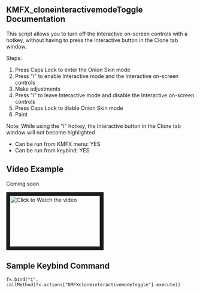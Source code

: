 ## KMFX_cloneinteractivemodeToggle Documentation

This script allows you to turn off the Interactive on-screen controls with a hotkey, without having to press
the Interactive button in the Clone tab window.

Steps: 
1. Press Caps Lock to enter the Onion Skin mode
2. Press "i" to enable Interactive mode and the Interactive on-screen controls
3. Make adjustments
4. Press "i" to leave Interactive mode and disable the Interactive on-screen controls
5. Press Caps Lock to diable Onion Skin mode
6. Paint

Note: While using the "i" hotkey, the Interactive button in the Clone tab window will not become highlighted

- Can be run from KMFX menu: YES
- Can be run from keybind: YES


## Video Example
Coming soon

<a href="http://www.youtube.com/watch?feature=player_embedded&v=aYSGDXyM6oo" target="_blank"><img src="http://img.youtube.com/vi/aYSGDXyM6oo/mqdefault.jpg"
alt="Click to Watch the video" width="240" height="135" border="10" /></a>


## Sample Keybind Command
```
fx.bind("i", callMethod(fx.actions["KMFXcloneinteractivemodeToggle"].execute))
```